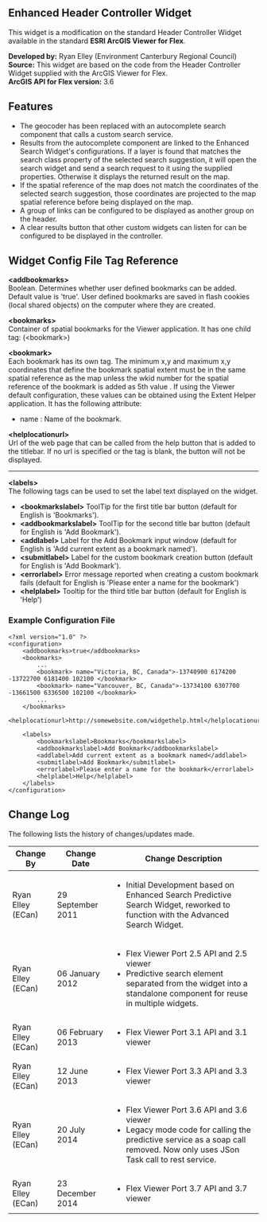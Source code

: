 ## Enhanced Header Controller Widget ##
This widget is a modification on the standard Header Controller Widget available in the standard **ESRI ArcGIS Viewer for Flex**.

**Developed by:**	Ryan Elley (Environment Canterbury Regional Council)  
**Source:**  This widget are based on the code from the Header Controller Widget supplied with the ArcGIS Viewer for Flex.  
**ArcGIS API for Flex version:**  3.6



## Features ##

- The geocoder has been replaced with an autocomplete search component that calls a custom search service.  
- Results from the autocomplete component are linked to the Enhanced Search Widget's configurations.  If a layer is found that matches the search class property of the selected search suggestion, it will open the search widget and send a search request to it using the supplied properties.  Otherwise it displays the returned result on the map. 
- If the spatial reference of the map does not match the coordinates of the selected search suggestion, those coordinates are  projected to the map spatial reference before being displayed on the map. 
- A group of links can be configured to be displayed as another group on the header.
- A clear results button that other custom widgets can listen for can be configured to be displayed in the controller.


## Widget Config File Tag Reference ##

**<addbookmarks\>**  
Boolean. Determines whether user defined bookmarks can be added. Default value is 'true'.  User defined bookmarks are saved in flash cookies (local shared objects) on the computer where they are created.    

**<bookmarks\>**  
Container of spatial bookmarks for the Viewer application. It has one child tag: (<bookmark\>)

**<bookmark\>**  
Each bookmark has its own <bookmark> tag. The minimum x,y and maximum x,y coordinates that define the bookmark spatial extent must be in the same spatial reference as the map unless the wkid number for the spatial reference of the bookmark is added as 5th value . If using the Viewer default configuration, these values can be obtained using the Extent Helper application. It has the following attribute:

- name : Name of the bookmark.

**<helplocationurl\>**  
Url of the web page that can be called from the help button that is added to the titlebar.  If no url is specified or the tag is blank, the button will not be displayed. 

----------

**<labels\>**  
The following tags can be used to set the label text displayed on the widget.

- **<bookmarkslabel\>**
ToolTip for the first title bar button (default for English is 'Bookmarks').
- **<addbookmarkslabel\>**
ToolTip for the second title bar button (default for English is 'Add Bookmark').
- **<addlabel\>**
Label for the Add Bookmark input window (default for English is 'Add current extent as a bookmark named').
- **<submitlabel\>**
Label for the custom bookmark creation button (default for English is 'Add Bookmark').
- **<errorlabel\>**
Error message reported when creating a custom bookmark fails (default for English is 'Please enter a name for the bookmark') 
- **<helplabel\>**
Tooltip for the third title bar button (default for English is 'Help')


### Example Configuration File ###
	<?xml version="1.0" ?>
	<configuration>
		<addbookmarks>true</addbookmarks>
        <bookmarks>
            ...
            <bookmark> name="Victoria, BC, Canada">-13740900 6174200 -13722700 6181400 102100 </bookmark>
            <bookmark> name="Vancouver, BC, Canada">-13734100 6307700 -13661500 6336500 102100 </bookmark>
            ...
        </bookmarks>
		<helplocationurl>http://somewebsite.com/widgethelp.html</helplocationurl>

		<labels>
			<bookmarkslabel>Bookmarks</bookmarkslabel>
			<addbookmarkslabel>Add Bookmark</addbookmarkslabel>
			<addlabel>Add current extent as a bookmark named</addlabel>
			<submitlabel>Add Bookmark</submitlabel>
			<errorlabel>Please enter a name for the bookmark</errorlabel>
			<helplabel>Help</helplabel>
		</labels>
	</configuration>


## Change Log ##
The following lists the history of changes/updates made.  
<table>
<thead>
<tr><th>Change By</th><th>Change Date</th><th>Change Description</th></tr>
</thead>
<tbody>
<tr><td>Ryan Elley (ECan)</td><td>29 September 2011</td><td><ul><li>Initial Development based on Enhanced Search Predictive Search Widget, reworked to function with the Advanced Search Widget.</li></ul></td></tr>
<tr><td>Ryan Elley (ECan)</td><td>06 January 2012</td><td><ul><li>Flex Viewer Port 2.5 API and 2.5 viewer</li><li> Predictive search element separated from the widget into a standalone component for reuse in multiple widgets.</li></ul></td></tr>
<tr><td>Ryan Elley (ECan)</td><td>06 February 2013</td><td><ul><li>Flex Viewer Port 3.1 API and 3.1 viewer</li></ul></td></tr>
<tr><td>Ryan Elley (ECan)</td><td>12 June 2013</td><td><ul><li>Flex Viewer Port 3.3 API and 3.3 viewer</li></ul></td></tr>
<tr><td>Ryan Elley (ECan)</td><td>20 July 2014</td><td><ul><li>Flex Viewer Port 3.6 API and 3.6 viewer</li><li>Legacy mode code for calling the predictive service as a soap call removed.  Now only uses JSon Task call to rest service.</li></ul></td></tr>
<tr><td>Ryan Elley (ECan)</td><td>23 December 2014</td><td><ul><li>Flex Viewer Port 3.7 API and 3.7 viewer</li></ul></td></tr>
</tbody>
</table>
